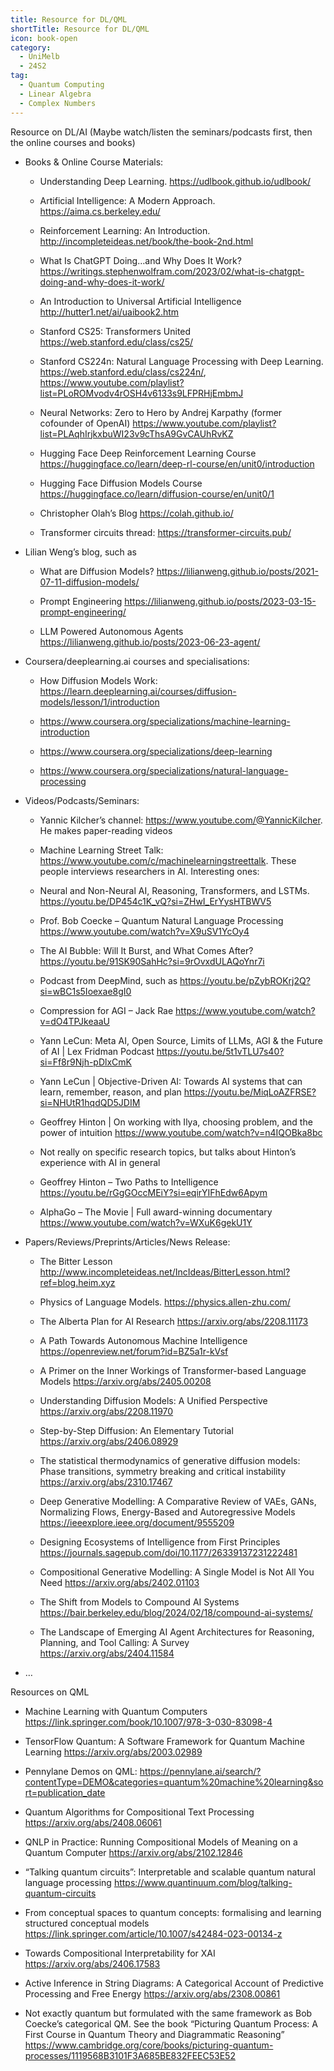 ```yaml
---
title: Resource for DL/QML
shortTitle: Resource for DL/QML
icon: book-open
category:
  - UniMelb
  - 24S2
tag:
  - Quantum Computing
  - Linear Algebra
  - Complex Numbers
---
```


Resource on DL/AI (Maybe watch/listen the seminars/podcasts first, then the online courses and books)

- Books & Online Course Materials:

  - Understanding Deep Learning. https://udlbook.github.io/udlbook/

  - Artificial Intelligence: A Modern Approach. https://aima.cs.berkeley.edu/

  - Reinforcement Learning: An Introduction. http://incompleteideas.net/book/the-book-2nd.html

  - What Is ChatGPT Doing…and Why Does It Work? https://writings.stephenwolfram.com/2023/02/what-is-chatgpt-doing-and-why-does-it-work/

  - An Introduction to Universal Artificial Intelligence http://hutter1.net/ai/uaibook2.htm

  - Stanford CS25: Transformers United https://web.stanford.edu/class/cs25/

  - Stanford CS224n: Natural Language Processing with Deep Learning. https://web.stanford.edu/class/cs224n/, https://www.youtube.com/playlist?list=PLoROMvodv4rOSH4v6133s9LFPRHjEmbmJ

  - Neural Networks: Zero to Hero by Andrej Karpathy (former cofounder of OpenAI) https://www.youtube.com/playlist?list=PLAqhIrjkxbuWI23v9cThsA9GvCAUhRvKZ

  - Hugging Face Deep Reinforcement Learning Course https://huggingface.co/learn/deep-rl-course/en/unit0/introduction

  - Hugging Face Diffusion Models Course https://huggingface.co/learn/diffusion-course/en/unit0/1

  - Christopher Olah’s Blog https://colah.github.io/

  - Transformer circuits thread: https://transformer-circuits.pub/

- Lilian Weng’s blog, such as

  - What are Diffusion Models? https://lilianweng.github.io/posts/2021-07-11-diffusion-models/

  - Prompt Engineering https://lilianweng.github.io/posts/2023-03-15-prompt-engineering/

  - LLM Powered Autonomous Agents https://lilianweng.github.io/posts/2023-06-23-agent/

- Coursera/deeplearning.ai courses and specialisations:

  - How Diffusion Models Work: https://learn.deeplearning.ai/courses/diffusion-models/lesson/1/introduction

  - https://www.coursera.org/specializations/machine-learning-introduction

  - https://www.coursera.org/specializations/deep-learning

  - https://www.coursera.org/specializations/natural-language-processing

- Videos/Podcasts/Seminars:

  - Yannic Kilcher’s channel: https://www.youtube.com/@YannicKilcher. He makes paper-reading videos

  - Machine Learning Street Talk: https://www.youtube.com/c/machinelearningstreettalk. These people interviews researchers in AI. Interesting ones:

  - Neural and Non-Neural AI, Reasoning, Transformers, and LSTMs. https://youtu.be/DP454c1K_vQ?si=ZHwI_ErYysHTBWV5

  - Prof. Bob Coecke – Quantum Natural Language Processing https://www.youtube.com/watch?v=X9uSV1YcOy4

  - The AI Bubble: Will It Burst, and What Comes After? https://youtu.be/91SK90SahHc?si=9rOvxdULAQoYnr7i

  - Podcast from DeepMind, such as https://youtu.be/pZybROKrj2Q?si=wBC1s5Ioexae8gI0

  - Compression for AGI – Jack Rae https://www.youtube.com/watch?v=dO4TPJkeaaU

  - Yann LeCun: Meta AI, Open Source, Limits of LLMs, AGI & the Future of AI | Lex Fridman Podcast https://youtu.be/5t1vTLU7s40?si=Ff8r9Njh-pDlxCmK

  - Yann LeCun | Objective-Driven AI: Towards AI systems that can learn, remember, reason, and plan https://youtu.be/MiqLoAZFRSE?si=NHUtR1hqdQD5JDIM

  - Geoffrey Hinton | On working with Ilya, choosing problem, and the power of intuition https://www.youtube.com/watch?v=n4IQOBka8bc

  - Not really on specific research topics, but talks about Hinton’s experience with AI in general

  - Geoffrey Hinton – Two Paths to Intelligence https://youtu.be/rGgGOccMEiY?si=eqirYIFhEdw6Apym

  - AlphaGo – The Movie | Full award-winning documentary https://www.youtube.com/watch?v=WXuK6gekU1Y

- Papers/Reviews/Preprints/Articles/News Release:

  - The Bitter Lesson http://www.incompleteideas.net/IncIdeas/BitterLesson.html?ref=blog.heim.xyz

  - Physics of Language Models. https://physics.allen-zhu.com/

  - The Alberta Plan for AI Research https://arxiv.org/abs/2208.11173

  - A Path Towards Autonomous Machine Intelligence https://openreview.net/forum?id=BZ5a1r-kVsf

  - A Primer on the Inner Workings of Transformer-based Language Models https://arxiv.org/abs/2405.00208

  - Understanding Diffusion Models: A Unified Perspective https://arxiv.org/abs/2208.11970

  - Step-by-Step Diffusion: An Elementary Tutorial https://arxiv.org/abs/2406.08929

  - The statistical thermodynamics of generative diffusion models: Phase transitions, symmetry breaking and critical instability https://arxiv.org/abs/2310.17467

  - Deep Generative Modelling: A Comparative Review of VAEs, GANs, Normalizing Flows, Energy-Based and Autoregressive Models https://ieeexplore.ieee.org/document/9555209

  - Designing Ecosystems of Intelligence from First Principles https://journals.sagepub.com/doi/10.1177/26339137231222481

  - Compositional Generative Modelling: A Single Model is Not All You Need https://arxiv.org/abs/2402.01103

  - The Shift from Models to Compound AI Systems https://bair.berkeley.edu/blog/2024/02/18/compound-ai-systems/

  - The Landscape of Emerging AI Agent Architectures for Reasoning, Planning, and Tool Calling: A Survey https://arxiv.org/abs/2404.11584

- …

Resources on QML

- Machine Learning with Quantum Computers https://link.springer.com/book/10.1007/978-3-030-83098-4

- TensorFlow Quantum: A Software Framework for Quantum Machine Learning https://arxiv.org/abs/2003.02989

- Pennylane Demos on QML: https://pennylane.ai/search/?contentType=DEMO&categories=quantum%20machine%20learning&sort=publication_date

- Quantum Algorithms for Compositional Text Processing https://arxiv.org/abs/2408.06061

- QNLP in Practice: Running Compositional Models of Meaning on a Quantum Computer https://arxiv.org/abs/2102.12846

- “Talking quantum circuits”: Interpretable and scalable quantum natural language processing https://www.quantinuum.com/blog/talking-quantum-circuits

- From conceptual spaces to quantum concepts: formalising and learning structured conceptual models https://link.springer.com/article/10.1007/s42484-023-00134-z

- Towards Compositional Interpretability for XAI https://arxiv.org/abs/2406.17583

- Active Inference in String Diagrams: A Categorical Account of Predictive Processing and Free Energy https://arxiv.org/abs/2308.00861

- Not exactly quantum but formulated with the same framework as Bob Coecke’s categorical QM. See the book “Picturing Quantum Process: A First Course in Quantum Theory and Diagrammatic Reasoning” https://www.cambridge.org/core/books/picturing-quantum-processes/1119568B3101F3A685BE832FEEC53E52
